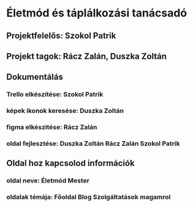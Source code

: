 # Életmód és táplálkozási tanácsadó

## Projektfelelős: Szokol Patrik

## Projekt tagok: Rácz Zalán, Duszka Zoltán

## Dokumentálás

### Trello elkészítése: Szokol Patrik
### képek ikonok keresése: Duszka Zoltán 
### figma elkészitése: Rácz Zalán
### oldal fejlesztése: Duszka Zoltán Rácz Zalán Szokol Patrik



## Oldal hoz kapcsolod információk

### oldal neve: Életmód Mester
### oldalak témája: Főoldal Blog Szolgáltatások magamrol 




